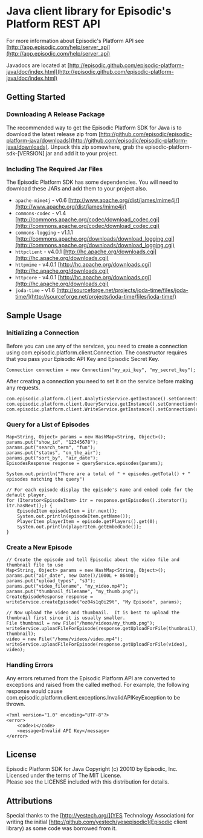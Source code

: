 Java client library for Episodic's Platform REST API
===============

For more information about Episodic's Platform API see [http://app.episodic.com/help/server_api](http://app.episodic.com/help/server_api)

Javadocs are located at [http://episodic.github.com/episodic-platform-java/doc/index.html](http://episodic.github.com/episodic-platform-java/doc/index.html)

Getting Started
---------------------------

### Downloading A Release Package

The recommended way to get the Episodic Platform SDK for Java is to download the latest release zip from [http://github.com/episodic/episodic-platform-java/downloads](http://github.com/episodic/episodic-platform-java/downloads). Unpack this zip somewhere, grab the episodic-platform-sdk-[VERSION].jar and add it to your project.

### Including The Required Jar Files

The Episodic Platform SDK has some dependencies. You will need to download these JARs and add them to your project also.

* `apache-mime4j` - v0.6 [http://www.apache.org/dist/james/mime4j/](http://www.apache.org/dist/james/mime4j/)
* `commons-codec` - v1.4 [http://commons.apache.org/codec/download_codec.cgi](http://commons.apache.org/codec/download_codec.cgi)
* `commons-logging` - v1.1.1 [http://commons.apache.org/downloads/download_logging.cgi](http://commons.apache.org/downloads/download_logging.cgi)
* `httpclient` - v4.0.1 [http://hc.apache.org/downloads.cgi](http://hc.apache.org/downloads.cgi)
* `httpmime` - v4.0.1 [http://hc.apache.org/downloads.cgi](http://hc.apache.org/downloads.cgi)
* `httpcore` - v4.0.1 [http://hc.apache.org/downloads.cgi](http://hc.apache.org/downloads.cgi)
* `joda-time` - v1.6 [http://sourceforge.net/projects/joda-time/files/joda-time/](http://sourceforge.net/projects/joda-time/files/joda-time/)

Sample Usage
-------------------------------------------------------

### Initializing a Connection

Before you can use any of the services, you need to create a connection using com.episodic.platform.client.Connection. The constructor requires that you pass your Episodic API Key and Episodic Secret Key.
  
    Connection connection = new Connection("my_api_key", "my_secret_key");

After creating a connection you need to set it on the service before making any requests.

    com.episodic.platform.client.AnalyticsService.getInstance().setConnection(connection);
    com.episodic.platform.client.QueryService.getInstance().setConnection(connection);
    com.episodic.platform.client.WriteService.getInstance().setConnection(connection);

### Query for a List of Episodes

    Map<String, Object> params = new HashMap<String, Object>();
    params.put("show_id", "12345678");
    params.put("search_term", "fun");
    params.put("status", "on_the_air");
    params.put("sort_by", "air_date");
    EpisodesResponse response = queryService.episodes(params);
  
    System.out.println("There are a total of " + episodes.getTotal() + " episodes matching the query")
  
    // For each episode display the episode's name and embed code for the default player.
    for (Iterator<EpisodeItem> itr = response.getEpisodes().iterator(); itr.hasNext();) {
        EpisodeItem episodeItem = itr.next();
        System.out.println(episodeItem.getName());
        PlayerItem playerItem = episode.getPlayers().get(0);
        System.out.println(playerItem.getEmbedCode());
    }
  
### Create a New Episode

    // Create the episode and tell Episodic about the video file and thumbnail file to use
    Map<String, Object> params = new HashMap<String, Object>();
    params.put("air_date", new Date()/1000L + 86400);
    params.put("upload_types", "s3");
    params.put("video_filename", "my_video.mp4");
    params.put("thumbnail_filename", "my_thumb.png");
    CreateEpisodeResponse response = writeService.createEpisode("oz04s1q0i29t", "My Episode", params);
    
    // Now upload the video and thumbnail.  It is best to upload the thumbnail first since it is usually smaller.
    File thumbnail = new File("/home/videos/my_thumb.png");
    writeService.uploadFileForEpisode(response.getUploadForFile(thumbnail), thumbnail);
    video = new File("/home/videos/video.mp4");
    writeService.uploadFileForEpisode(response.getUploadForFile(video), video);
  
### Handling Errors

Any errors returned from the Episodic Platform API are converted to exceptions and raised from the called method. For example,
the following response would cause com.episodic.platform.client.exceptions.InvalidAPIKeyException to be thrown.

    <?xml version="1.0" encoding="UTF-8"?>
    <error>
        <code>1</code>
        <message>Invalid API Key</message>
    </error>
  
License
------------------------------------------------------
  
Episodic Platform SDK for Java
Copyright (c) 20010 by Episodic, Inc.  
Licensed under the terms of The MIT License.  
Please see the LICENSE included with this distribution for details. 

Attributions
------------------------------------------------------
Special thanks to the [http://yestech.org/](YES Technology Association) for writing the initial [http://github.com/yestech/yesepisodic](Episodic client library) as some code was borrowed from it. 